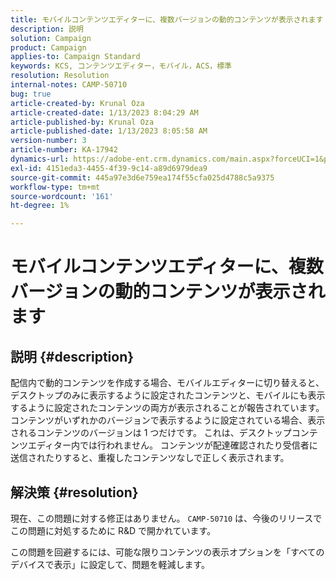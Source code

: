 ```yaml
---
title: モバイルコンテンツエディターに、複数バージョンの動的コンテンツが表示されます
description: 説明
solution: Campaign
product: Campaign
applies-to: Campaign Standard
keywords: KCS, コンテンツエディター，モバイル，ACS，標準
resolution: Resolution
internal-notes: CAMP-50710
bug: true
article-created-by: Krunal Oza
article-created-date: 1/13/2023 8:04:29 AM
article-published-by: Krunal Oza
article-published-date: 1/13/2023 8:05:58 AM
version-number: 3
article-number: KA-17942
dynamics-url: https://adobe-ent.crm.dynamics.com/main.aspx?forceUCI=1&pagetype=entityrecord&etn=knowledgearticle&id=3828dce4-1893-ed11-aad1-6045bd006793
exl-id: 4151eda3-4455-4f39-9c14-a89d6979dea9
source-git-commit: 445a97e3d6e759ea174f55cfa025d4788c5a9375
workflow-type: tm+mt
source-wordcount: '161'
ht-degree: 1%

---
```


# モバイルコンテンツエディターに、複数バージョンの動的コンテンツが表示されます

## 説明 {#description}


配信内で動的コンテンツを作成する場合、モバイルエディターに切り替えると、デスクトップのみに表示するように設定されたコンテンツと、モバイルにも表示するように設定されたコンテンツの両方が表示されることが報告されています。 コンテンツがいずれかのバージョンで表示するように設定されている場合、表示されるコンテンツのバージョンは 1 つだけです。 これは、デスクトップコンテンツエディター内では行われません。 コンテンツが配達確認されたり受信者に送信されたりすると、重複したコンテンツなしで正しく表示されます。


## 解決策 {#resolution}


現在、この問題に対する修正はありません。 `CAMP-50710` は、今後のリリースでこの問題に対処するために R&amp;D で開かれています。



この問題を回避するには、可能な限りコンテンツの表示オプションを「すべてのデバイスで表示」に設定して、問題を軽減します。

